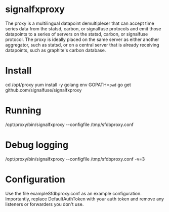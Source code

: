 signalfxproxy
=============

The proxy is a multilingual datapoint demultiplexer that can accept time series data from the statsd,
carbon, or signalfuse protocols and emit those datapoints to a series of servers on the statsd, carbon,
or signalfuse protocol.  The proxy is ideally placed on the same server as either another aggregator,
such as statsd, or on a central server that is already receiving datapoints, such as graphite's carbon
database.

Install
=======

cd /opt/proxy
yum install -y golang
env GOPATH=`pwd` go get github.com/signalfuse/signalfxproxy

Running
=======

/opt/proxy/bin/signalfxproxy --configfile /tmp/sfdbproxy.conf

Debug logging
=============

/opt/proxy/bin/signalfxproxy --configfile /tmp/sfdbproxy.conf -v=3

Configuration
=============

Use the file exampleSfdbproxy.conf as an example configuration.  Importantly, replace DefaultAuthToken with
your auth token and remove any listeners or forwarders you don't use.
